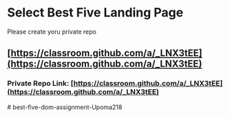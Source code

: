 # Select Best Five Landing Page
Please create yoru private repo 
## [https://classroom.github.com/a/_LNX3tEE](https://classroom.github.com/a/_LNX3tEE)

### Private Repo Link: [https://classroom.github.com/a/_LNX3tEE](https://classroom.github.com/a/_LNX3tEE)
#   b e s t - f i v e - d o m - a s s i g n m e n t - U p o m a 2 1 8  
 